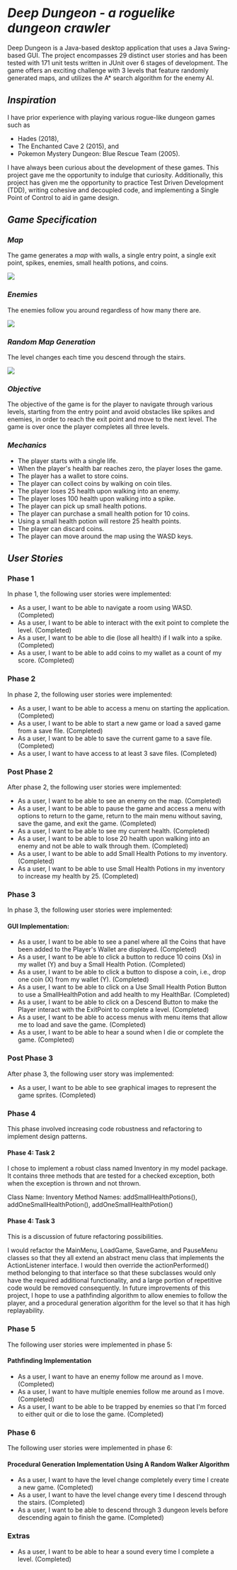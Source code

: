 # ***Deep Dungeon - a roguelike dungeon crawler***

Deep Dungeon is a Java-based desktop application that uses a Java Swing-based GUI. 
The project encompasses 29 distinct user stories and has been tested with 171 unit tests written in JUnit over 6 stages of development. 
The game offers an exciting challenge with 3 levels that feature randomly generated maps, and utilizes the A\* search algorithm for the enemy AI.

## *Inspiration*

I have prior experience with playing various rogue-like dungeon games such as 
- Hades (2018), 
- The Enchanted Cave 2 (2015), and 
- Pokemon Mystery Dungeon: Blue Rescue Team (2005). 

I have always been curious about the development of these games. This project gave me the opportunity to indulge that curiosity. Additionally, this project has given me the opportunity to practice Test Driven Development (TDD), writing cohesive and decoupled code, and implementing a Single Point of Control to aid in game design.

## *Game Specification*
### *Map*
The game generates a *map* with walls, a single entry point, a single exit point, spikes, enemies,
small health potions, and coins.

![](GameMapImage.png)

### *Enemies*

The enemies follow you around regardless of how many there are.

![](EnemiesFollowYouAround.gif)

### *Random Map Generation*

The level changes each time you descend through the stairs.

![](LevelChangesEachTime.gif)
 
### *Objective*
The objective of the game is for the player to navigate through various levels, starting from the entry point and avoid obstacles like spikes and enemies, in order to reach the exit point and move to the next level. The game is over once the player completes all three levels.

### *Mechanics*
- The player starts with a single life.
- When the player's health bar reaches zero, the player loses the game.
- The player has a wallet to store coins.
- The player can collect coins by walking on coin tiles.
- The player loses 25 health upon walking into an enemy.
- The player loses 100 health upon walking into a spike.
- The player can pick up small health potions.
- The player can purchase a small health potion for 10 coins.
- Using a small health potion will restore 25 health points.
- The player can discard coins.
- The player can move around the map using the WASD keys.

## *User Stories*
### Phase 1
In phase 1, the following user stories were implemented:

- As a user, I want to be able to navigate a room using WASD. (Completed)
- As a user, I want to be able to interact with the exit point to complete the level. (Completed)
- As a user, I want to be able to die (lose all health) if I walk into a spike. (Completed)
- As a user, I want to be able to add coins to my wallet as a count of my score. (Completed)

### Phase 2
In phase 2, the following user stories were implemented:

- As a user, I want to be able to access a menu on starting the application. (Completed)
- As a user, I want to be able to start a new game or load a saved game from a save file. (Completed)
- As a user, I want to be able to save the current game to a save file. (Completed)
- As a user, I want to have access to at least 3 save files. (Completed)

### Post Phase 2
After phase 2, the following user stories were implemented:

- As a user, I want to be able to see an enemy on the map. (Completed)
- As a user, I want to be able to pause the game and access a menu with options to return to the game, return to the main menu without saving, save the game, and exit the game. (Completed)
- As a user, I want to be able to see my current health. (Completed)
- As a user, I want to be able to lose 20 health upon walking into an enemy and not be able to walk through them. (Completed)
- As a user, I want to be able to add Small Health Potions to my inventory. (Completed)
- As a user, I want to be able to use Small Health Potions in my inventory to increase my health by 25. (Completed)

### Phase 3
In phase 3, the following user stories were implemented:

#### GUI Implementation:
- As a user, I want to be able to see a panel where all the Coins that have been added to the Player's Wallet are displayed. (Completed)
- As a user, I want to be able to click a button to reduce 10 coins (Xs) in my wallet (Y) and buy a Small Health Potion. (Completed)
- As a user, I want to be able to click a button to dispose a coin, i.e., drop one coin (X) from my wallet (Y). (Completed)
- As a user, I want to be able to click on a Use Small Health Potion Button to use a SmallHealthPotion and add health to my HealthBar. (Completed)
- As a user, I want to be able to click on a Descend Button to make the Player interact with the ExitPoint to complete a level. (Completed)
- As a user, I want to be able to access menus with menu items that allow me to load and save the game. (Completed)
- As a user, I want to be able to hear a sound when I die or complete the game. (Completed)

### Post Phase 3
After phase 3, the following user story was implemented:
- As a user, I want to be able to see graphical images to represent the game sprites. (Completed)

### Phase 4
This phase involved increasing code robustness and refactoring to implement design patterns.

#### Phase 4: Task 2
I chose to implement a robust class named Inventory in my model package. It contains three methods that are tested for a checked exception, both when the exception is thrown and not thrown.

Class Name: Inventory
Method Names: addSmallHealthPotions(), addOneSmallHealthPotion(), addOneSmallHealthPotion()

#### Phase 4: Task 3
This is a discussion of future refactoring possibilities.

I would refactor the MainMenu, LoadGame, SaveGame, and PauseMenu classes so that they all extend an abstract menu class that implements the ActionListener interface. I would then override the actionPerformed() method belonging to that interface so that these subclasses would only have the required additional functionality, and a large portion of repetitive code would be removed consequently.
In future improvements of this project, I hope to use a pathfinding algorithm to allow enemies to follow the player, and a procedural generation algorithm for the level so that it has high replayability.

### Phase 5
The following user stories were implemented in phase 5:

#### Pathfinding Implementation
- As a user, I want to have an enemy follow me around as I move. (Completed)
- As a user, I want to have multiple enemies follow me around as I move. (Completed)
- As a user, I want to be able to be trapped by enemies so that I'm forced to either quit or die to lose the game. (Completed)

### Phase 6
The following user stories were implemented in phase 6:

#### Procedural Generation Implementation Using A Random Walker Algorithm
- As a user, I want to have the level change completely every time I create a new game. (Completed)
- As a user, I want to have the level change every time I descend through the stairs. (Completed)
- As a user, I want to be able to descend through 3 dungeon levels before descending again to finish the game. (Completed)

### Extras
- As a user, I want to be able to hear a sound every time I complete a level. (Completed)
